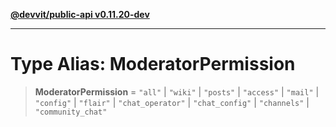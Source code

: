 [**@devvit/public-api v0.11.20-dev**](../../README.md)

---

# Type Alias: ModeratorPermission

> **ModeratorPermission** = `"all"` \| `"wiki"` \| `"posts"` \| `"access"` \| `"mail"` \| `"config"` \| `"flair"` \| `"chat_operator"` \| `"chat_config"` \| `"channels"` \| `"community_chat"`
